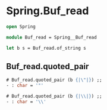 # Spring.Buf_read

```ocaml
open Spring

module Buf_read = Spring__Buf_read

let b s = Buf_read.of_string s
```

## Buf_read.quoted_pair

```ocaml
# Buf_read.quoted_pair (b {|\"|}) ;;
- : char = '"'

# Buf_read.quoted_pair (b {|\\|}) ;;
- : char = '\\'
```
